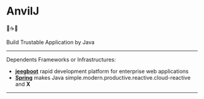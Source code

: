 # AnvilJ
️🔨☕️🚀
      
 Build Trustable Application by Java

***
  Dependents Frameworks or Infrastructures:

 - **[jeegboot](link:https://github.com/jeecgboot/jeecg-boot)** rapid development platform for enterprise web applications
  -  **[Spring](link:https://spring.io/)** makes Java simple.modern.productive.reactive.cloud-reactive and **X**

***
 